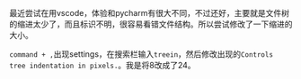最近尝试在用vscode，体验和pycharm有很大不同，不过还好，主要就是文件树的缩进太少了，而且标识不明，很容易看错文件结构。所以尝试修改了一下缩进的大小。

`command + ,`出现settings，在搜索栏输入`treein`，然后修改出现的`Controls tree indentation in pixels.`。我是将8改成了24。